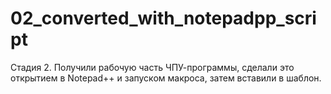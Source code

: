 # 02_converted_with_notepadpp_script
Стадия 2. Получили рабочую часть ЧПУ-программы, сделали это открытием в Notepad++ и запуском макроса, затем вставили в шаблон.
